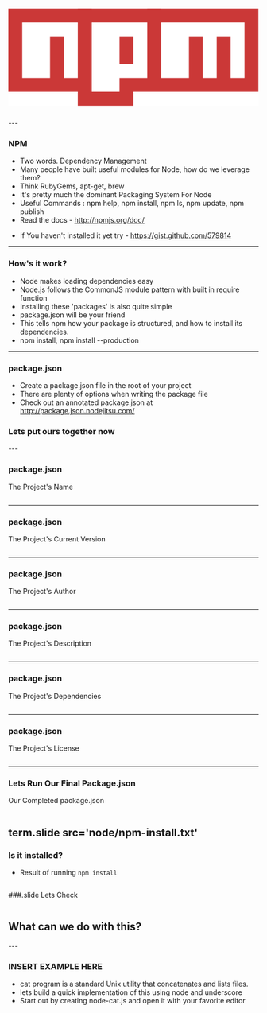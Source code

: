 <h1><img src='img/decks/node/npm.png' /></h1>
---

### NPM
  - Two words. Dependency Management
  - Many people have built useful modules for Node, how do we leverage them?
  - Think RubyGems, apt-get, brew
  - It's pretty much the dominant Packaging System For Node
  - Useful Commands : npm help, npm install, npm ls, npm update, npm publish
  - Read the docs - http://npmjs.org/doc/
  * If You haven't installed it yet try - https://gist.github.com/579814
---

### How's it work?
  - Node makes loading dependencies easy
  - Node.js follows the CommonJS module pattern with built in require function
  - Installing these 'packages' is also quite simple
  - package.json will be your friend
  - This tells npm how your package is structured, and how to install its dependencies.
  - npm install, npm install --production
---

### package.json
- Create a package.json file in the root of your project
- There are plenty of options when writing the package file
- Check out an annotated package.json at http://package.json.nodejitsu.com/
<h3 class='center slide'> Lets put ours together now </h3>
---

### package.json
The Project's Name
<pre><code src="node/package-name.json" class="code" runnable='false' highlight='"name"'></code></pre>
---

### package.json
The Project's Current Version
<pre><code src="node/package-version.json" class="code" runnable='false' highlight='"version"'></code></pre>
---

### package.json
The Project's Author
<pre><code src="node/package-author.json" class="code" runnable='false' highlight='"author"'></code></pre>
---

### package.json
The Project's Description
<pre><code src="node/package-desc.json" class="code" runnable='false' highlight='"description"'></code></pre>
---

### package.json
The Project's Dependencies
<pre><code src="node/package-dependencies.json" class="code" runnable='false' highlight='"dependencies"'></code></pre>
---

### package.json
The Project's License
<pre><code src="node/package-license.json" class="code" runnable='false' highlight='"license"'></code></pre>
---

### Lets Run Our Final Package.json
Our Completed package.json
<pre class='medium'><code src="node/package.json" class="code" runnable='false'></code></pre>
term.slide src='node/npm-install.txt'
---

### Is it installed?
- Result of running `npm install`
<pre class='term slide'><code src='node/npm-install-result.txt'></code></pre>

###.slide Lets Check
<pre class='term slide'><code src='node/require-underscore.txt'></code></pre>
<h2 class='slide center'> What can we do with this?</h2>
---

### INSERT EXAMPLE HERE
- cat program is a standard Unix utility that concatenates and lists files.
- lets build a quick implementation of this using node and underscore
- Start out by creating node-cat.js and open it with your favorite editor
